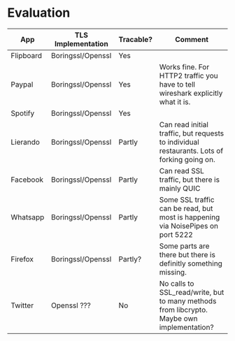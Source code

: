 # Evaluation

| App | TLS Implementation | Tracable? | Comment |
| ------ | ------ | ------ | ------ |
| Flipboard | Boringssl/Openssl | Yes | |
| Paypal | Boringssl/Openssl | Yes | Works fine. For HTTP2 traffic you have to tell wireshark explicitly what it is. |
| Spotify | Boringssl/Openssl | Yes | |
| Lierando | Boringssl/Openssl | Partly | Can read initial traffic, but requests to individual restaurants. Lots of forking going on. |
| Facebook | Boringssl/Openssl | Partly | Can read SSL traffic, but there is mainly QUIC |
| Whatsapp | Boringssl/Openssl | Partly | Some SSL traffic can be read, but most is happening via NoisePipes on port 5222 |
| Firefox | Boringssl/Openssl | Partly? | Some parts are there but there is definitly something missing. |  
| Twitter | Openssl ??? | No | No calls to SSL_read/write, but to many methods from libcrypto. Maybe own implementation?|